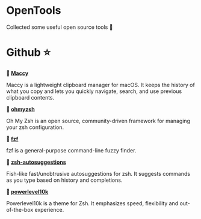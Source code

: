 # OpenTools
Collected some useful open source tools 🔧



# Github ⭐️

**🔗 [Maccy](https://github.com/p0deje/Maccy)**

Maccy is a lightweight clipboard manager for macOS. It keeps the history of what you copy and lets you quickly navigate, search, and use previous clipboard contents.

**🔗 [ohmyzsh](https://github.com/ohmyzsh/ohmyzsh)**

Oh My Zsh is an open source, community-driven framework for managing your zsh configuration.


**🔗 [fzf](https://github.com/junegunn/fzf)**

fzf is a general-purpose command-line fuzzy finder.


**🔗 [zsh-autosuggestions](https://github.com/zsh-users/zsh-autosuggestions)**

Fish-like fast/unobtrusive autosuggestions for zsh.
It suggests commands as you type based on history and completions.

**🔗 [powerlevel10k](https://github.com/romkatv/powerlevel10k)**

Powerlevel10k is a theme for Zsh. It emphasizes speed, flexibility and out-of-the-box experience.